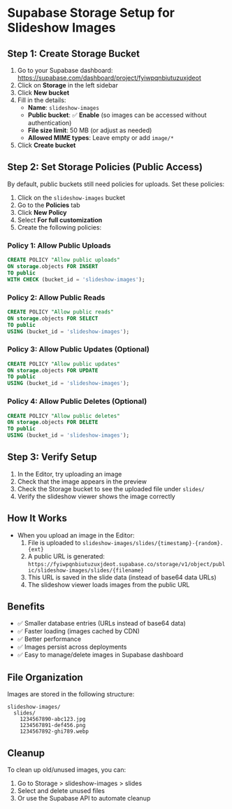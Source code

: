 # Supabase Storage Setup for Slideshow Images

## Step 1: Create Storage Bucket

1. Go to your Supabase dashboard: https://supabase.com/dashboard/project/fyiwpqnbiutuzuxjdeot
2. Click on **Storage** in the left sidebar
3. Click **New bucket**
4. Fill in the details:
   - **Name**: `slideshow-images`
   - **Public bucket**: ✅ **Enable** (so images can be accessed without authentication)
   - **File size limit**: 50 MB (or adjust as needed)
   - **Allowed MIME types**: Leave empty or add `image/*`
5. Click **Create bucket**

## Step 2: Set Storage Policies (Public Access)

By default, public buckets still need policies for uploads. Set these policies:

1. Click on the `slideshow-images` bucket
2. Go to the **Policies** tab
3. Click **New Policy**
4. Select **For full customization**
5. Create the following policies:

### Policy 1: Allow Public Uploads
```sql
CREATE POLICY "Allow public uploads"
ON storage.objects FOR INSERT
TO public
WITH CHECK (bucket_id = 'slideshow-images');
```

### Policy 2: Allow Public Reads
```sql
CREATE POLICY "Allow public reads"
ON storage.objects FOR SELECT
TO public
USING (bucket_id = 'slideshow-images');
```

### Policy 3: Allow Public Updates (Optional)
```sql
CREATE POLICY "Allow public updates"
ON storage.objects FOR UPDATE
TO public
USING (bucket_id = 'slideshow-images');
```

### Policy 4: Allow Public Deletes (Optional)
```sql
CREATE POLICY "Allow public deletes"
ON storage.objects FOR DELETE
TO public
USING (bucket_id = 'slideshow-images');
```

## Step 3: Verify Setup

1. In the Editor, try uploading an image
2. Check that the image appears in the preview
3. Check the Storage bucket to see the uploaded file under `slides/`
4. Verify the slideshow viewer shows the image correctly

## How It Works

- When you upload an image in the Editor:
  1. File is uploaded to `slideshow-images/slides/{timestamp}-{random}.{ext}`
  2. A public URL is generated: `https://fyiwpqnbiutuzuxjdeot.supabase.co/storage/v1/object/public/slideshow-images/slides/{filename}`
  3. This URL is saved in the slide data (instead of base64 data URLs)
  4. The slideshow viewer loads images from the public URL

## Benefits

- ✅ Smaller database entries (URLs instead of base64 data)
- ✅ Faster loading (images cached by CDN)
- ✅ Better performance
- ✅ Images persist across deployments
- ✅ Easy to manage/delete images in Supabase dashboard

## File Organization

Images are stored in the following structure:
```
slideshow-images/
  slides/
    1234567890-abc123.jpg
    1234567891-def456.png
    1234567892-ghi789.webp
```

## Cleanup

To clean up old/unused images, you can:
1. Go to Storage > slideshow-images > slides
2. Select and delete unused files
3. Or use the Supabase API to automate cleanup
